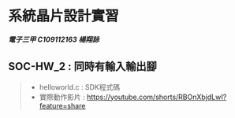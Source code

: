 # 系統晶片設計實習
***電子三甲 C109112163 楊翔詠***
## SOC-HW_2 : 同時有輸入輸出腳
> - helloworld.c : SDK程式碼
> - 實際動作影片 : https://youtube.com/shorts/RBOnXbjdLwI?feature=share
